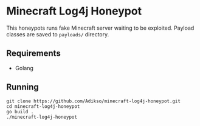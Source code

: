 # Minecraft Log4j Honeypot

This honeypots runs fake Minecraft server waiting to be exploited. Payload classes are saved to `payloads/` directory.

## Requirements
- Golang

## Running


```
git clone https://github.com/Adikso/minecraft-log4j-honeypot.git
cd minecraft-log4j-honeypot
go build .
./minecraft-log4j-honeypot
```